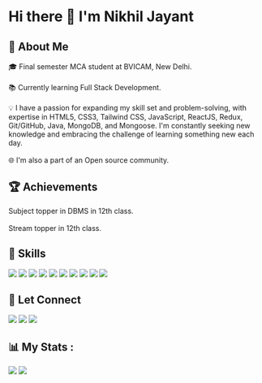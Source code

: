# Hi there 👋 I'm Nikhil Jayant
## 🚀 About Me 
🎓 Final semester MCA student at BVICAM, New Delhi. <br />
<br />
📚 Currently learning Full Stack Development. <br />
<br />
💡 I have a passion for expanding my skill set and problem-solving, with expertise in HTML5, CSS3, Tailwind CSS, JavaScript, ReactJS, Redux, Git/GitHub, Java, MongoDB, and Mongoose. I'm constantly seeking new knowledge and embracing the challenge of learning something new each day. <br />
<br />
🌐 I'm also a part of an Open source community.
## 🏆 Achievements
Subject topper in DBMS in 12th class. <br/>
<br />
Stream topper in 12th class. <br />
## 🔰 Skills
<img src="https://img.shields.io/badge/HTML5-E34F26?style=for-the-badge&logo=HTML5&logoColor=white" /> <img src="https://img.shields.io/badge/CSS3-1572B6?style=for-the-badge&logo=CSS3&logoColor=white" /> <img src="https://img.shields.io/badge/Tailwind_CSS-38B2AC?style=for-the-badge&logo=tailwind-css&logoColor=white" /> <img src="https://img.shields.io/badge/JavaScript-323330?style=for-the-badge&logo=javascript&logoColor=F7DF1E" /> <img src="https://img.shields.io/badge/React-20232A?style=for-the-badge&logo=react&logoColor=61DAFB" /> <img src="https://img.shields.io/badge/Node.js-339933?style=for-the-badge&logo=nodedotjs&logoColor=white" /> <img src="https://img.shields.io/badge/Express.js-000000?style=for-the-badge&logo=express&logoColor=white" /> <img src="https://img.shields.io/badge/MongoDB-4EA94B?style=for-the-badge&logo=mongodb&logoColor=white" /> <img src="https://img.shields.io/badge/GIT-E44C30?style=for-the-badge&logo=git&logoColor=white" /> <img src="https://img.shields.io/badge/json-5E5C5C?style=for-the-badge&logo=json&logoColor=white" />
## 🔗 Let Connect
<a href="https://github.com/nikhiljayant"><img src="https://img.shields.io/badge/GitHub-100000?style=for-the-badge&logo=github&logoColor=white" /></a> <a href="https://twitter.com/njayant86"><img src="https://img.shields.io/badge/Twitter-1DA1F2?style=for-the-badge&logo=twitter&logoColor=white" /></a> <a href="https://www.linkedin.com/in/nikhil-jayant-3669a8207/"><img src="https://img.shields.io/badge/LinkedIn-0077B5?style=for-the-badge&logo=linkedin&logoColor=white" /></a>
## 📊 My Stats :
<img src="https://github-readme-streak-stats.herokuapp.com/?user=nikhiljayant&theme=dark" />
<img src="https://github-readme-stats.vercel.app/api/top-langs/?username=nikhiljayant&theme=dark" />
<!--
**nikhiljayant/nikhiljayant** is a ✨ _special_ ✨ repository because its `README.md` (this file) appears on your GitHub profile.

Here are some ideas to get you started:

- 🔭 I’m currently working on ...
- 🌱 I’m currently learning ...
- 👯 I’m looking to collaborate on ...
- 🤔 I’m looking for help with ...
- 💬 Ask me about ...
- 📫 How to reach me: ...
- 😄 Pronouns: ...
- ⚡ Fun fact: ...
-->

